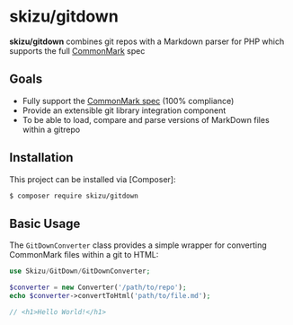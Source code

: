 # skizu/gitdown

**skizu/gitdown** combines git repos with a Markdown parser for PHP which supports the full [CommonMark] spec

## Goals

* Fully support the [CommonMark spec] (100% compliance)
* Provide an extensible git library integration component
* To be able to load, compare and parse versions of MarkDown files within a gitrepo   

## Installation

This project can be installed via [Composer]:

``` bash
$ composer require skizu/gitdown
```

## Basic Usage

The `GitDownConverter` class provides a simple wrapper for converting CommonMark files within a git to HTML:

```php
use Skizu/GitDown/GitDownConverter;

$converter = new Converter('/path/to/repo');
echo $converter->convertToHtml('path/to/file.md');

// <h1>Hello World!</h1>
```

[CommonMark]: http://commonmark.org/
[CommonMark spec]: http://spec.commonmark.org/